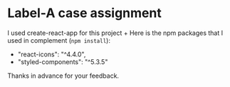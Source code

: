# Label-A case assignment


I used create-react-app for this project + Here is the npm packages that I used in complement (`npm install`):

- "react-icons": "^4.4.0",
- "styled-components": "^5.3.5"


Thanks in advance for your feedback.